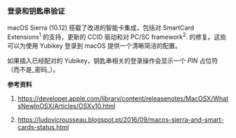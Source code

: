 ### 登录和钥匙串验证

macOS Sierra (10.12) 搭载了改进的智能卡集成，包括对 SmartCard Extensions<sup>1</sup> 的支持，更新的 CCID 驱动和对 PC/SC framework<sup>2</sup>. 的修复。这些可以为使用 Yubikey 登录到 macOS 提供一个清晰简洁的配置。

如果插入已经配对的 Yubikey，钥匙串相关的登录操作会显示一个 _PIN_ 占位符（而不是_密码_）。

**参考资料**

1. <https://developer.apple.com/library/content/releasenotes/MacOSX/WhatsNewInOSX/Articles/OSXv10.html>

2. <https://ludovicrousseau.blogspot.pt/2016/09/macos-sierra-and-smart-cards-status.html>
